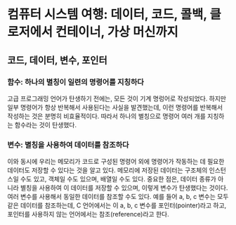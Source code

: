 # 컴퓨터 시스템 여행: 데이터, 코드, 콜백, 클로저에서 컨테이너, 가상 머신까지
## 코드, 데이터, 변수, 포인터
### 함수: 하나의 별칭이 일련의 명령어를 지칭하다
고급 프로그래밍 언어가 탄생하기 전에는, 모든 것이 기계 명렁어로 작성되었다. 하지만 일부 명령어가 항상 반복해서 사용된다는 사실을 발견했는데, 이런 명령어를 반복해서 작성하는 것은 분명히 비효율적이다. 따라서 하나의 별칭으로 명령어 여러 개를 지칭하는 함수라는 것이 탄생했다. 

### 변수: 별칭을 사용하여 데이터를 참조하다
이와 동시에 우리는 메모리가 코드로 구성된 명령어 외에 명령어가 작동하는 데 필요한 데이터도 저장할 수 있다는 것을 알고 있다. 메모리에 저장된 데이터는 구조체의 인스턴스일 수도 있고, 객체일 수도 있으며, 배열일 수도 있다. 중요한 점은, 데이터 종류가 아니라 별칭을 사용하여 이 데이터를 저장할 수 있으며, 이렇게 변수가 탄생했다는 것이다. 여러 변수를 사용해서 동일한 데이터를 참조할 수도 있다. 예를 들어 a, b, c 변수는 모두 같은 데이터를 참조하는데, C 언어에서는 이 a, b, c 변수를 포인터(pointer)라고 하고, 포인터를 사용하지 않는 언어에서는 참조(reference)라고 한다. 